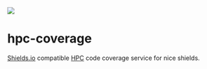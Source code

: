 <a href="https://hpc-coverage.herokuapp.com/">
  <img src="https://heroku-badge.herokuapp.com/?app=hpc-coverage" />
</a>

# hpc-coverage

[Shields.io](https://shields.io/) compatible [HPC](https://wiki.haskell.org/Haskell_program_coverage) code coverage service for nice shields.
